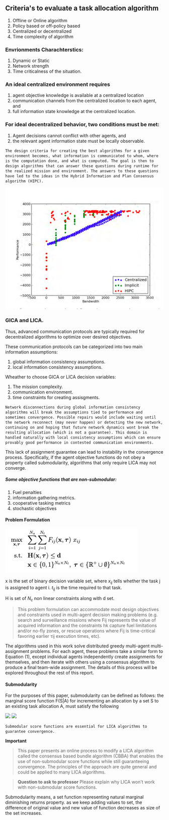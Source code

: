 ## Criteria's to evaluate a task allocation algorithm

1. Offline or Online algorithm
2. Policy based or off-policy based
3. Centralized or decentralized
4. Time complexity of algorithm

### Envrionments Charachterstics:

1. Dynamic or Static
2. Network strength
3. Time criticalness of the situation.

### An ideal centralized environment requires 

1. agent objective knowledge is available at a centralized location 
2. communication channels from the
centralized location to each agent, and 
3. full information state knowledge at the centralized
location.

### For ideal decentralized behavior, two conditions must be met:

1. Agent decisions cannot conflict with other
agents, and 
2. the relevant agent information state must be locally observable.

```
The design criteria for creating the best algorithms for a given environment becomes, what information is communicated to whom, where is the computation done, and what is computed. The goal is then to design algorithms that can answer these questions during runtime for the realized mission and environment. The answers to these questions have led to the ideas in the Hybrid Information and Plan Consensus algorithm (HIPC).
```

![Comparison of approaches on different network bandwidths](2020-08-27-00-38-54.png)

### GICA and LICA.

Thus, advanced communication protocols are typically required for decentralized algorithms to optimize over desired objectives.

These communication protocols can be categorized into two main information assumptions:

1. global information consistency assumptions. 
2. local information consistency assumptions.

Wheather to choose GICA or LICA decision variables:
1. The mission complexity.
2. communication environment.
3. time constraints for creating assisgments.


```
Network disconnections during global information consistency algorithms will break the assumptions tied to performance and sometimes convergence. Possible repairs would include waiting until the network reconnect (may never happen) or detecting the new network, continuing on and hoping that future network dynamics wont break the resulting allocation (which is not a guarantee). This domain is handled naturally with local consistency assumptions which can ensure provably good performance in contested communication environments.
```

This lack of assignment guarantee can lead to instability in the convergence process. Specifically, if the agent objective functions do not obey a
property called submodularity, algorithms that only require LICA may not converge.


##### Some objective functions that are **non-submodular**:
1. Fuel penalties
2. information gathering metrics.
3. cooperative tasking metrics
4. stochastic objectives
   
#### Problem Formulation

![](2020-08-30-01-37-59.png)

x is the set of binary decision variable set, where $x_{ij}$ tells whether the task j is assigned to agent i.
$t_{ij}$ is the time required to that task.

H is set of $N_c$ non linear constraints along with d set. 

>This problem formulation can accommodate
most design objectives and constraints used in multi-agent decision making problems (e.g.
search and surveillance missions where Fij represents the value of acquired information and
the constraints hk capture fuel limitations and/or no-fly zones, or rescue operations where Fij
is time-critical favoring earlier τij execution times, etc).

The algorithms used in this work solve distributed greedy multi-agent multi-assignment
problems. For each agent, these problems take a similar form to Equation (1), except
individual agents independently create assignments for themselves, and then iterate with
others using a consensus algorithm to produce a final team-wide assignment. The details of
this process will be explored throughout the rest of this report.

#### Submodularity

For the purposes of this paper, submodularity can be defined as follows: the marginal score function F(S|A) for incrementing an allocation by a set S to an existing task allocation A, must satisfy the following 

<img src="https://render.githubusercontent.com/render/math?math=F(S|A') ≥ F(S|A)">
<img src="https://render.githubusercontent.com/render/math?math=\forall A' \ s.t. \ A' \subset A">

```
Submodular score functions are essential for LICA algorithms to guarantee convergence.
```
**Important**

> This paper presents an online process to modify a LICA
algorithm called the consensus based bundle algorithm (CBBA) that enables the use of non-submodular score functions while still guaranteeing convergence. The principles of the approach are quite general and could be applied to many LICA algorithms.

> **Question to ask to professor** 
> Please explain why LICA won't work with non-submodular score functions.

Submodularity means, a set function representing natural marginal diminishing returns property.
as we keep adding values to set, the difference of original value and new value of function decreases as size of the set increases.